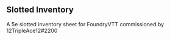## Slotted Inventory

A 5e slotted inventory sheet for FoundryVTT commissioned by 12TripleAce12#2200
